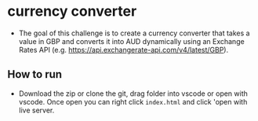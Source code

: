 # currency converter
 - The goal of this challenge is to create a currency converter that takes a value in GBP and converts it into
AUD dynamically using an Exchange Rates API (e.g. https://api.exchangerate-api.com/v4/latest/GBP).

## How to run
- Download the zip or clone the git, drag folder into vscode or open with vscode. Once open you can right click `index.html` and click 'open with live server.